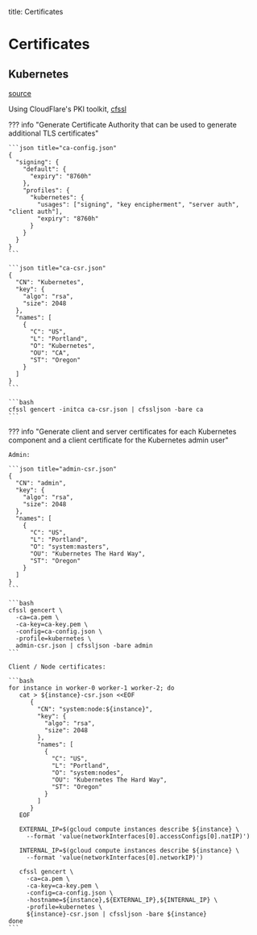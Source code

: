title: Certificates

# **Certificates**

## **Kubernetes**

[source](https://github.com/kelseyhightower/kubernetes-the-hard-way/blob/master/docs/04-certificate-authority.md)

Using CloudFlare's PKI toolkit, [cfssl](https://github.com/cloudflare/cfssl)

??? info "Generate Certificate Authority that can be used to generate additional TLS certificates"

    ```json title="ca-config.json"
    {
      "signing": {
        "default": {
          "expiry": "8760h"
        },
        "profiles": {
          "kubernetes": {
            "usages": ["signing", "key encipherment", "server auth", "client auth"],
            "expiry": "8760h"
          }
        }
      }
    }
    ```

    ```json title="ca-csr.json"
    {
      "CN": "Kubernetes",
      "key": {
        "algo": "rsa",
        "size": 2048
      },
      "names": [
        {
          "C": "US",
          "L": "Portland",
          "O": "Kubernetes",
          "OU": "CA",
          "ST": "Oregon"
        }
      ]
    }
    ```

    ```bash
    cfssl gencert -initca ca-csr.json | cfssljson -bare ca
    ```

??? info "Generate client and server certificates for each Kubernetes component and a client certificate for the Kubernetes admin user"

    Admin:

    ```json title="admin-csr.json"
    {
      "CN": "admin",
      "key": {
        "algo": "rsa",
        "size": 2048
      },
      "names": [
        {
          "C": "US",
          "L": "Portland",
          "O": "system:masters",
          "OU": "Kubernetes The Hard Way",
          "ST": "Oregon"
        }
      ]
    }
    ```

    ```bash
    cfssl gencert \
      -ca=ca.pem \
      -ca-key=ca-key.pem \
      -config=ca-config.json \
      -profile=kubernetes \
      admin-csr.json | cfssljson -bare admin
    ```

    Client / Node certificates:

    ```bash
    for instance in worker-0 worker-1 worker-2; do
       cat > ${instance}-csr.json <<EOF
          {
            "CN": "system:node:${instance}",
            "key": {
              "algo": "rsa",
              "size": 2048
            },
            "names": [
              {
                "C": "US",
                "L": "Portland",
                "O": "system:nodes",
                "OU": "Kubernetes The Hard Way",
                "ST": "Oregon"
              }
            ]
          }
       EOF

       EXTERNAL_IP=$(gcloud compute instances describe ${instance} \
         --format 'value(networkInterfaces[0].accessConfigs[0].natIP)')

       INTERNAL_IP=$(gcloud compute instances describe ${instance} \
         --format 'value(networkInterfaces[0].networkIP)')

       cfssl gencert \
         -ca=ca.pem \
         -ca-key=ca-key.pem \
         -config=ca-config.json \
         -hostname=${instance},${EXTERNAL_IP},${INTERNAL_IP} \
         -profile=kubernetes \
         ${instance}-csr.json | cfssljson -bare ${instance}
    done
    ```
